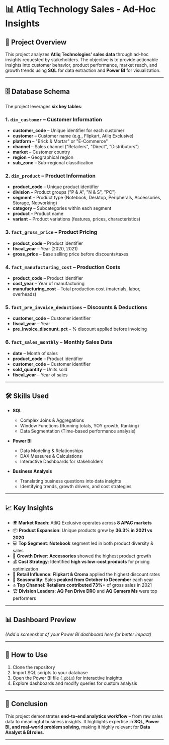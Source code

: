 # 📊 Atliq Technology Sales - Ad-Hoc Insights

## 📌 Project Overview

This project analyzes **Atliq Technologies' sales data** through ad-hoc insights requested by stakeholders.
The objective is to provide actionable insights into customer behavior, product performance, market reach, and growth trends using **SQL** for data extraction and **Power BI** for visualization.

---

## 🗄️ Database Schema

The project leverages **six key tables**:

### 1. `dim_customer` – Customer Information

* **customer\_code** – Unique identifier for each customer
* **customer** – Customer name (e.g., Flipkart, Atliq Exclusive)
* **platform** – "Brick & Mortar" or "E-Commerce"
* **channel** – Sales channel ("Retailers", "Direct", "Distributors")
* **market** – Customer country
* **region** – Geographical region
* **sub\_zone** – Sub-regional classification

### 2. `dim_product` – Product Information

* **product_code** – Unique product identifier
* **division** – Product groups ("P & A", "N & S", "PC")
* **segment** – Product type (Notebook, Desktop, Peripherals, Accessories, Storage, Networking)
* **category** – Subcategories within each segment
* **product** – Product name
* **variant** – Product variations (features, prices, characteristics)

### 3. `fact_gross_price` – Product Pricing

* **product_code** – Product identifier
* **fiscal_year** – Year (2020, 2021)
* **gross_price** – Base selling price before discounts/taxes

### 4. `fact_manufacturing_cost` – Production Costs

* **product_code** – Product identifier
* **cost_year** – Year of manufacturing
* **manufacturing_cost** – Total production cost (materials, labor, overheads)

### 5. `fact_pre_invoice_deductions` – Discounts & Deductions

* **customer_code** – Customer identifier
* **fiscal_year** – Year
* **pre_invoice_discount_pct** – % discount applied before invoicing

### 6. `fact_sales_monthly` – Monthly Sales Data

* **date** – Month of sales
* **product_code** – Product identifier
* **customer_code** – Customer identifier
* **sold_quantity** – Units sold
* **fiscal_year** – Year of sales

---

## 🛠️ Skills Used

* **SQL**

  * Complex Joins & Aggregations
  * Window Functions (Running totals, YOY growth, Ranking)
  * Data Segmentation (Time-based performance analysis)
* **Power BI**

  * Data Modeling & Relationships
  * DAX Measures & Calculations
  * Interactive Dashboards for stakeholders
* **Business Analysis**

  * Translating business questions into data insights
  * Identifying trends, growth drivers, and cost strategies

---

## 📈 Key Insights

* 🌍 **Market Reach**: AtliQ Exclusive operates across **8 APAC markets**
* 📦 **Product Expansion**: Unique products grew by **36.3% in 2021 vs 2020**
* 💻 **Top Segment**: **Notebook** segment led in both product diversity & sales
* 🎯 **Growth Driver**: **Accessories** showed the highest product growth
* 💰 **Cost Strategy**: Identified **high vs low-cost products** for pricing optimization
* 🛒 **Retail Influence**: **Flipkart & Croma** applied the highest discount rates
* 📅 **Seasonality**: Sales **peaked from October to December** each year
* 🔝 **Top Channel**: **Retailers contributed 73%+** of gross sales in 2021
* 🏆 **Division Leaders**: **AQ Pen Drive DRC** and **AQ Gamers Ms** were top performers

---

## 📊 Dashboard Preview

*(Add a screenshot of your Power BI dashboard here for better impact)*

---

## 🚀 How to Use

1. Clone the repository
2. Import SQL scripts to your database
3. Open the Power BI file (`.pbix`) for interactive insights
4. Explore dashboards and modify queries for custom analysis

---

## 📌 Conclusion

This project demonstrates **end-to-end analytics workflow** – from raw sales data to meaningful business insights.
It highlights expertise in **SQL, Power BI, and real-world problem solving**, making it highly relevant for **Data Analyst & BI roles**.

---
